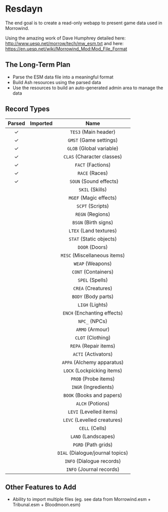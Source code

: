 # Resdayn

The end goal is to create a read-only webapp to present game data used in Morrowind.

Using the amazing work of Dave Humphrey detailed here: http://www.uesp.net/morrow/tech/mw_esm.txt and here: https://en.uesp.net/wiki/Morrowind_Mod:Mod_File_Format

## The Long-Term Plan

- Parse the ESM data file into a meaningful format
- Build Ash resources using the parsed data
- Use the resources to build an auto-generated admin area to manage the data

## Record Types

| Parsed | Imported | Name |
| :---:  | :---:    | :--: |
| ✓      |          | `TES3` (Main header) |
| ✓      |          | `GMST` (Game settings) |
| ✓      |          | `GLOB` (Global variable) |
| ✓      |          | `CLAS` (Character classes) |
| ✓      |          | `FACT` (Factions) |
| ✓      |          | `RACE` (Races) |
| ✓      |          |` SOUN` (Sound effects) |
|        |          | `SKIL` (Skills) |
|        |          | `MGEF` (Magic effects) |
|        |          | `SCPT` (Scripts) |
|        |          | `REGN` (Regions) |
|        |          | `BSGN` (Birth signs) |
|        |          | `LTEX` (Land textures) |
|        |          | `STAT` (Static objects) |
|        |          | `DOOR` (Doors) |
|        |          | `MISC` (Miscellaneous items) |
|        |          | `WEAP` (Weapons) |
|        |          | `CONT` (Containers) |
|        |          | `SPEL` (Spells) |
|        |          | `CREA` (Creatures) |
|        |          | `BODY` (Body parts) |
|        |          | `LIGH` (Lights) |
|        |          | `ENCH` (Enchanting effects) |
|        |          | `NPC_` (NPCs) |
|        |          | `ARMO` (Armour) |
|        |          | `CLOT` (Clothing) |
|        |          | `REPA` (Repair items) |
|        |          | `ACTI` (Activators) |
|        |          | `APPA` (Alchemy apparatus) |
|        |          | `LOCK` (Lockpicking items) |
|        |          | `PROB` (Probe items) |
|        |          | `INGR` (Ingredients) |
|        |          | `BOOK` (Books and papers) |
|        |          | `ALCH` (Potions) |
|        |          | `LEVI` (Levelled items) |
|        |          | `LEVC` (Levelled creatures) |
|        |          | `CELL` (Cells) |
|        |          | `LAND` (Landscapes) |
|        |          | `PGRD` (Path grids) |
|        |          | `DIAL` (Dialogue/journal topics) |
|        |          | `INFO` (Dialogue records) |
|        |          | `INFO` (Journal records) |

## Other Features to Add

* Ability to import multiple files (eg. see data from Morrowind.esm + Tribunal.esm + Bloodmoon.esm)
